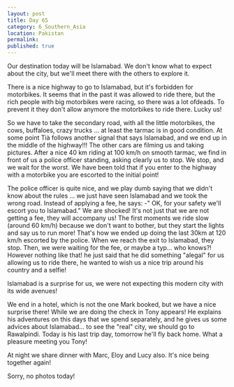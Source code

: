 ```yaml
---
layout: post
title: Day 65
category: 6_Southern_Asia
location: Pakistan
permalink: 
published: true
---
```


Our destination today will be Islamabad. We don't know what to expect about the city, but we'll meet there with the others to explore it.

There is a nice highway to go to Islamabad, but it's forbidden for motorbikes. It seems that in the past it was allowed to ride there, but the rich people with big motorbikes were racing, so there was a lot ofdeads. To prevent it they don't allow anymore the motorbikes to ride there. Lucky us!

So we have to take the secondary road, with all the little motorbikes, the cows, buffaloes, crazy trucks ... at least the tarmac is in good condition. At some point Tià follows another signal that says Islamabad, and we end up in the middle of the highway!!! The other cars are filming us and taking pictures. After a nice 40 km riding at 100 km/h on smooth tarmac, we find in front of us a police officer standing, asking clearly us to stop. We stop, and we wait for the worst. We have been told that if you enter to the highway with a motorbike you are escorted to the initial point!

The police officer is quite nice, and we play dumb saying that we didn't know about the rules ... we just have seen Islamabad and we took the wrong road. Instead of applying a fee, he says: -" OK, for your safety we'll escort you to Islamabad." We are shocked! It's not just that we are not getting a fee, they will accompany us! The first moments we ride slow (around 60 km/h) because we don't want to bother, but they start the lights and say us to run more! That's how we ended up doing the last 30km at 120 km/h escorted by the police. When we reach the exit to Islamabad, they stop. Then, we were waiting for the fee, or maybe a typ... who knows?! However nothing like that! he just said that he did something "alegal" for us allowing us to ride there, he wanted to wish us a nice trip around his country and a selfie!

Islamabad is a surprise for us, we were not expecting this modern city with its wide avenues!

We end in a hotel, which is not the one Mark booked, but we have a nice surprise there! While we are doing the check in Tony appears! He explains his adventures on this days that we spend separately, and he gives us some advices about Islamabad... to see the "real" city, we should go to Rawalpindi. Today is his last trip day, tomorrow he'll fly back home. What a pleasure meeting you Tony!

At night we share dinner with Marc, Eloy and Lucy also. It's nice being together again!

Sorry, no photos today!